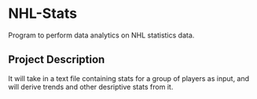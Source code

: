 # NHL-Stats
Program to perform data analytics on NHL statistics data.

## Project Description
It will take in a text file containing stats for a group of players as input, and will derive trends and other desriptive stats from it.

   
